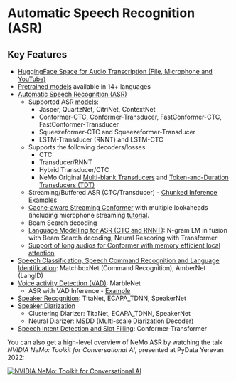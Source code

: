 # Automatic Speech Recognition (ASR)

## Key Features

* [HuggingFace Space for Audio Transcription (File, Microphone and YouTube)](https://huggingface.co/spaces/smajumdar/nemo_multilingual_language_id)
* [Pretrained models](https://ngc.nvidia.com/catalog/collections/nvidia:nemo_asr) available in 14+ languages
* [Automatic Speech Recognition (ASR)](https://docs.nvidia.com/deeplearning/nemo/user-guide/docs/en/main/asr/intro.html)
    * Supported ASR [models](https://docs.nvidia.com/deeplearning/nemo/user-guide/docs/en/stable/asr/models.html):
        * Jasper, QuartzNet, CitriNet, ContextNet
        * Conformer-CTC, Conformer-Transducer, FastConformer-CTC, FastConformer-Transducer
        * Squeezeformer-CTC and Squeezeformer-Transducer
        * LSTM-Transducer (RNNT) and LSTM-CTC
    * Supports the following decoders/losses:
        * CTC
        * Transducer/RNNT
        * Hybrid Transducer/CTC
        * NeMo Original [Multi-blank Transducers](https://arxiv.org/abs/2211.03541) and [Token-and-Duration Transducers (TDT)](https://arxiv.org/abs/2304.06795)
    * Streaming/Buffered ASR (CTC/Transducer) - [Chunked Inference Examples](https://github.com/NVIDIA/NeMo/tree/stable/examples/asr/asr_chunked_inference)
    * [Cache-aware Streaming Conformer](https://docs.nvidia.com/deeplearning/nemo/user-guide/docs/en/stable/asr/models.html#cache-aware-streaming-conformer) with multiple lookaheads (including microphone streaming [tutorial](https://github.com/NVIDIA/NeMo/blob/main/tutorials/asr/Online_ASR_Microphone_Demo_Cache_Aware_Streaming.ipynb).
    * Beam Search decoding
    * [Language Modelling for ASR (CTC and RNNT)](https://docs.nvidia.com/deeplearning/nemo/user-guide/docs/en/main/asr/asr_language_modeling.html): N-gram LM in fusion with Beam Search decoding, Neural Rescoring with Transformer
    * [Support of long audios for Conformer with memory efficient local attention](https://docs.nvidia.com/deeplearning/nemo/user-guide/docs/en/main/asr/results.html#inference-on-long-audio)
* [Speech Classification, Speech Command Recognition and Language Identification](https://docs.nvidia.com/deeplearning/nemo/user-guide/docs/en/main/asr/speech_classification/intro.html): MatchboxNet (Command Recognition), AmberNet (LangID)
* [Voice activity Detection (VAD)](https://docs.nvidia.com/deeplearning/nemo/user-guide/docs/en/stable/asr/speech_classification/models.html#marblenet-vad): MarbleNet
    * ASR with VAD Inference - [Example](https://github.com/NVIDIA/NeMo/tree/stable/examples/asr/asr_vad)
* [Speaker Recognition](https://docs.nvidia.com/deeplearning/nemo/user-guide/docs/en/main/asr/speaker_recognition/intro.html): TitaNet, ECAPA_TDNN, SpeakerNet
* [Speaker Diarization](https://docs.nvidia.com/deeplearning/nemo/user-guide/docs/en/main/asr/speaker_diarization/intro.html)
    * Clustering Diarizer: TitaNet, ECAPA_TDNN, SpeakerNet
    * Neural Diarizer: MSDD (Multi-scale Diarization Decoder)
* [Speech Intent Detection and Slot Filling](https://docs.nvidia.com/deeplearning/nemo/user-guide/docs/en/main/asr/speech_intent_slot/intro.html): Conformer-Transformer

You can also get a high-level overview of NeMo ASR by watching the talk *NVIDIA NeMo: Toolkit for Conversational AI*, presented at PyData Yerevan 2022:


[![NVIDIA NeMo: Toolkit for Conversational AI](https://img.youtube.com/vi/J-P6Sczmas8/maxres3.jpg
)](https://www.youtube.com/embed/J-P6Sczmas8?mute=0&start=14&autoplay=0
 "NeMo presentation at PyData@Yerevan 2022")
